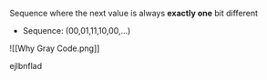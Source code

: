 Sequence where the next value is always **exactly one** bit different

- Sequence: (00,01,11,10,00,...)

![[Why Gray Code.png]]

ejlbnflad